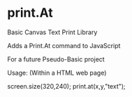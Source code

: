# print.At

Basic Canvas Text Print Library

Adds a Print.At command to JavaScript

For a future Pseudo-Basic project

Usage:
(Within a HTML web page)

screen.size(320,240);
print.at(x,y,"text");
